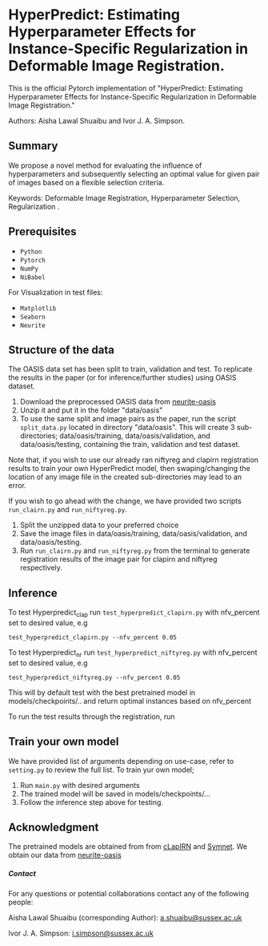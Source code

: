 # HyperPredict: Estimating Hyperparameter Effects for Instance-Specific Regularization in Deformable Image Registration.

This is the official Pytorch implementation of "HyperPredict: Estimating Hyperparameter Effects for Instance-Specific Regularization in Deformable Image Registration." 

Authors: Aisha Lawal Shuaibu and Ivor J. A. Simpson.

## Summary
We propose a novel method for evaluating the influence of hyperparameters and subsequently selecting an optimal value for given pair of images based on a flexible selection criteria.

Keywords: Deformable Image Registration, Hyperparameter Selection, Regularization
.
## Prerequisites
- `Python`
- `Pytorch`
- `NumPy`
- `NiBabel`

For Visualization in test files:

- `Matplotlib`
- `Seaborn`
- `Neurite`

## Structure of the data
The OASIS data set has been split to train, validation and test. To replicate the results in the paper (or for inference/further studies) using OASIS dataset.
1. Download the preprocessed OASIS data from [neurite-oasis](https://github.com/adalca/medical-datasets/blob/master/neurite-oasis.md)
2. Unzip it and put it in the folder "data/oasis"
3. To use the same split and image pairs as the paper, run the script `split_data.py` located in directory "data/oasis". This will create 3 sub-directories; data/oasis/training, data/oasis/validation, and data/oasis/testing, containing the train, validation and test dataset. 

Note that, if you wish to use our already ran niftyreg and clapirn registration results to train your own HyperPredict model, then swaping/changing the location of any image file in the created sub-directories may lead to an error. 

If you wish to go ahead with the change, we have provided two scripts `run_clairn.py` and `run_niftyreg.py`. 
1. Split the unzipped data to your preferred choice
2. Save the image files in data/oasis/training, data/oasis/validation, and data/oasis/testing. 
3. Run `run_clairn.py` and `run_niftyreg.py` from the terminal to generate registration results of the image pair for clapirn and niftyreg respectively.

## Inference
To test Hyperpredict<sub>clap</sub> run `test_hyperpredict_clapirn.py` with nfv_percent set to desired value, e.g
```
test_hyperpredict_clapirn.py --nfv_percent 0.05
```

To test Hyperpredict<sub>nr</sub> run `test_hyperpredict_niftyreg.py` with nfv_percent set to desired value, e.g
```
test_hyperpredict_niftyreg.py --nfv_percent 0.05
```
This will by default test with the best pretrained model in models/checkpoints/.. and return optimal instances based on nfv_percent 

To run the test results through the registration, run 

## Train your own model
We have provided list of arguments depending on use-case, refer to `setting.py` to review the full list. To train yur own model;
1. Run `main.py` with desired arguments
2. The trained model will be saved in models/checkpoints/... 
3. Follow the inference step above for testing.

## Acknowledgment
The pretrained models are obtained from from [cLapIRN](https://github.com/cwmok/Conditional_LapIRN/tree/main) and [Symnet](https://github.com/cwmok/Fast-Symmetric-Diffeomorphic-Image-Registration-with-Convolutional-Neural-Networks/tree/master). We obtain our data from [neurite-oasis](https://github.com/adalca/medical-datasets/blob/master/neurite-oasis.md)


##### Contact 
For any questions or potential collaborations contact any of the following people:

Aisha Lawal Shuaibu (corresponding Author): a.shuaibu@sussex.ac.uk

Ivor J. A. Simpson: i.simpson@sussex.ac.uk


